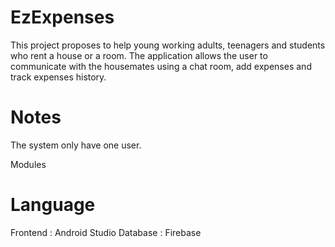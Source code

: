 # EzExpenses
This project proposes to help young working adults, teenagers and students who rent a house or a room. The application allows the user to communicate with the housemates using a chat room, add expenses and track expenses history.

# Notes
The system only have one user.  

Modules

    
# Language
Frontend : Android Studio
Database : Firebase
